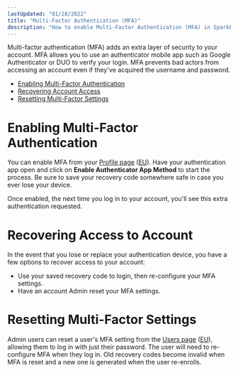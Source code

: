 ```yaml
---
lastUpdated: "01/28/2022"
title: "Multi-Factor Authentication (MFA)"
description: "How to enable Multi-Factor Authentication (MFA) in SparkPost."
---
```


Multi-factor authentication (MFA) adds an extra layer of security to your account. MFA allows you to use an authenticator mobile app such as Google Authenticator or DUO to verify your login. MFA prevents bad actors from accessing an account even if they've acquired the username and password.

* [Enabling Multi-Factor Authentication](#enabling-multi-factor-authentication)
* [Recovering Account Access](#recovering-access-to-account)
* [ Resetting Multi-Factor Settings](#resetting-multi-factor-settings)

# Enabling Multi-Factor Authentication
You can enable MFA from your [Profile page](https://app.sparkpost.com/account/profile) ([EU](https://app.eu.sparkpost.com/account/profile)). Have your authentication app open and click on **Enable Authenticator App Method** to start the process. Be sure to save your recovery code somewhere safe in case you ever lose your device. 

Once enabled, the next time you log in to your account, you'll see this extra authentication requested.

# Recovering Access to Account
In the event that you lose or replace your authentication device, you have a few options to recover access to your account:
* Use your saved recovery code to login, then re-configure your MFA settings.
* Have an account Admin reset your MFA settings.

# Resetting Multi-Factor Settings
Admin users can reset a user's MFA setting from the [Users page](https://app.sparkpost.com/account/users) ([EU](https://app.eu.sparkpost.com/account/users)), allowing them to log in with just their password. The user will need to re-configure MFA when they log in. Old recovery codes become invalid when MFA is reset and a new one is generated when the user re-enrolls.